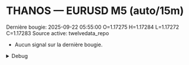 # THANOS — EURUSD M5 (auto/15m)
Dernière bougie: 2025-09-22 05:55:00  O=1.17275  H=1.17284  L=1.17272  C=1.17283
Source active: twelvedata_repo

- Aucun signal sur la dernière bougie.

<details><summary>Debug</summary>

- TD_API_KEY manquant.

</details>